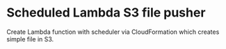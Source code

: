 # Scheduled Lambda S3 file pusher
Create Lambda function with scheduler via CloudFormation which creates simple file in S3.
